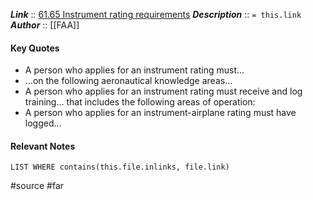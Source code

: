 ***Link***      :: [61.65 Instrument rating requirements](https://www.ecfr.gov/current/title-14/section-61.65)
***Description***      :: `= this.link`
***Author*** :: [[FAA]]

#### Key Quotes
* A person who applies for an instrument rating must...
* ...on the following aeronautical knowledge areas...
* A person who applies for an instrument rating must receive and log training... that includes the following areas of operation:
* A person who applies for an instrument-airplane rating must have logged...

#### Relevant Notes
```dataview
LIST WHERE contains(this.file.inlinks, file.link)
```

#source #far 